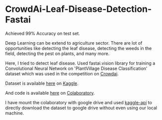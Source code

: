 # CrowdAi-Leaf-Disease-Detection-Fastai
Achieved 99% Accuracy on test set.

Deep Learning can be extend to agriculture sector. There are lot of opportunities like detecting the leaf disease,
detecting the weeds in the field, detecting the pest on plants, and many more.

Here, I tried to detect leaf disease.
Used fastai.vision library for training a Convolutional Neural Network on 
'PlantVillage Disease Classification' dataset which was used in the competition on [Crowdai](https://www.crowdai.org).

Dataset is available [here](https://www.kaggle.com/rashedoz/crowdai-plant-disease-dataset) on [Kaggle](https://www.kaggle.com).

And code is available [here](https://colab.research.google.com/drive/1iWjBWOgbC0XMwYd2XQo6udffB3-IJsL_) on [Colaboratory](https://colab.research.google.com/notebooks/welcome.ipynb).

I have mount the colaboratory with google drive and
used [kaggle-api](https://github.com/Kaggle/kaggle-api) to directly download the dataset to google drive without
even using our local machine.
